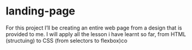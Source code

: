 # landing-page

For this project I’ll be creating an entire web page from a design that is provided to me. I will apply all the lesson i have learnt so far, from HTML (structuing) to CSS (from selectors to flexbox)co